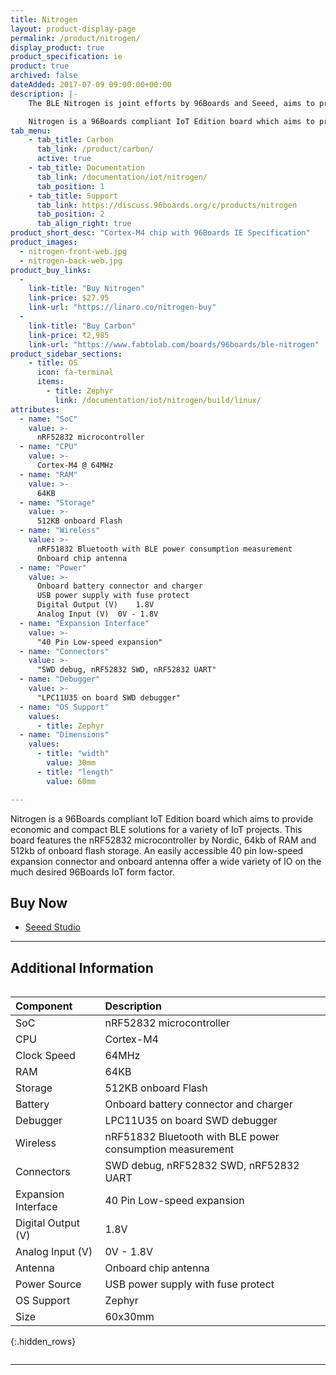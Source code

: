 ```yaml
---
title: Nitrogen
layout: product-display-page
permalink: /product/nitrogen/
display_product: true
product_specification: ie
product: true
archived: false
dateAdded: 2017-07-09 09:00:00+00:00
description: |-
    The BLE Nitrogen is joint efforts by 96Boards and Seeed, aims to provide economic and compact  BLE solutions for IoT projects.

    Nitrogen is a 96Boards compliant IoT Edition board which aims to provide economic and compact BLE solutions for a variety of IoT projects. This board features the nRF52832 microcontroller by Nordic, 64kb of RAM and 512kb of onboard flash storage. An easily accessible 40 pin low-speed expansion connector and onboard antenna offer a wide variety of IO on the much desired 96Boards IoT form factor.
tab_menu:
    - tab_title: Carbon
      tab_link: /product/carbon/
      active: true
    - tab_title: Documentation
      tab_link: /documentation/iot/nitrogen/
      tab_position: 1
    - tab_title: Support
      tab_link: https://discuss.96boards.org/c/products/nitrogen
      tab_position: 2
      tab_align_right: true
product_short_desc: "Cortex-M4 chip with 96Boards IE Specification"
product_images:
  - nitrogen-front-web.jpg
  - nitrogen-back-web.jpg
product_buy_links:
  -
    link-title: "Buy Nitrogen"
    link-price: $27.95
    link-url: "https://linaro.co/nitrogen-buy"
  -
    link-title: "Buy Carbon"
    link-price: ₹2,985
    link-url: "https://www.fabtolab.com/boards/96boards/ble-nitrogen"
product_sidebar_sections:
    - title: OS
      icon: fa-terminal
      items:
        - title: Zephyr
          link: /documentation/iot/nitrogen/build/linux/
attributes:
  - name: "SoC"
    value: >-
      nRF52832 microcontroller
  - name: "CPU"
    value: >-
      Cortex-M4 @ 64MHz
  - name: "RAM"
    value: >-
      64KB
  - name: "Storage"
    value: >-
      512KB onboard Flash
  - name: "Wireless"
    value: >-
      nRF51832 Bluetooth with BLE power consumption measurement
      Onboard chip antenna
  - name: "Power"
    value: >-
      Onboard battery connector and charger
      USB power supply with fuse protect
      Digital Output (V)	1.8V
      Analog Input (V)	0V - 1.8V
  - name: "Expansion Interface"
    value: >-
      "40 Pin Low-speed expansion"
  - name: "Connectors"
    value: >-
      "SWD debug, nRF52832 SWD, nRF52832 UART"
  - name: "Debugger"
    value: >-
      "LPC11U35 on board SWD debugger"
  - name: "OS Support"
    values:
      - title: Zephyr
  - name: "Dimensions"
    values:
      - title: "width"
        value: 30mm
      - title: "length"
        value: 60mm

---
```

Nitrogen is a 96Boards compliant IoT Edition board which aims to provide economic and compact BLE solutions for a variety of IoT projects. This board features the nRF52832 microcontroller by Nordic, 64kb of RAM and 512kb of onboard flash storage. An easily accessible 40 pin low-speed expansion connector and onboard antenna offer a wide variety of IO on the much desired 96Boards IoT form factor.

## Buy Now

- [Seeed Studio](https://www.seeedstudio.com/BLE-Nitrogen-p-2711.html?gclid=EAIaIQobChMIhKu_ztr81AIVQiWBCh1zjghZEAAYASAAEgIKZPD_BwE)

***

## Additional Information
<div style="overflow-x:scroll;" markdown="1">


|   Component          |   Description                                                                                    |
|:---------------------|:-------------------------------------------------------------------------------------------------|
|  SoC                 | nRF52832 microcontroller                                                                         |
|  CPU                 | Cortex-M4                                                                                        |
|  Clock Speed         | 64MHz                                                                                            |
|  RAM                 | 64KB                                                                                             |
|  Storage             | 512KB onboard Flash                                                                              |
|  Battery             | Onboard battery connector and charger                                                            |
|  Debugger            | LPC11U35 on board SWD debugger                                                                   |
|  Wireless            | nRF51832 Bluetooth with BLE power consumption measurement                                        |
|  Connectors          | SWD debug, nRF52832 SWD, nRF52832 UART                                                           |
|  Expansion Interface | 40 Pin Low-speed expansion                                                                       |
|  Digital Output (V)  | 1.8V                                                                                             |
|  Analog Input (V)    | 0V - 1.8V                                                                                        |
|  Antenna             | Onboard chip antenna                                                                             |
|  Power Source        | USB power supply with fuse protect                                                               |
|  OS Support          | Zephyr                                                                                           |
|  Size                | 60x30mm                                                                                          |
{:.hidden_rows}

</div>

***
